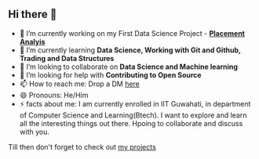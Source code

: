 ## Hi there 👋

- 🔭 I’m currently working on my First Data Science Project - [**Placement Analyis**](https://github.com/cryptic-mortal/First_DS_project)
- 🌱 I’m currently learning **Data Science, Working with Git and Github, Trading and Data Structures**
- 👯 I’m looking to collaborate on **Data Science and Machine learning**
- 🤔 I’m looking for help with **Contributing to Open Source**
- 📫 How to reach me: Drop a DM [here](https://www.linkedin.com/in/manthan-bagade/)
- 😄 Pronouns: He/Him
- ⚡ facts about me: I am currently enrolled in IIT Guwahati, in department of Computer Science and Learning(Btech). I want to explore and learn all the interesting things out there. Hpoing to collaborate and discuss with you.

Till then don't forget to check out [my projects](https://github.com/cryptic-mortal?tab=repositories)
